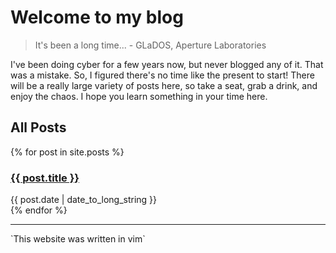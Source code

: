 # Welcome to my blog

> It's been a long time... - GLaDOS, Aperture Laboratories

I've been doing cyber for a few years now, but never blogged any of it.  That was a mistake.  So, I figured there's no time like the present to start!
There will be a really large variety of posts here, so take a seat, grab a drink, and enjoy the chaos.  I hope you learn something in your time here.

## All Posts
{% for post in site.posts %}
  <article>
    <h3>
      <a href="{{ post.url }}">
        {{ post.title }}
      </a>
    </h3>
    <time datetime="{{ post.date | date: "%Y-%m-%d" }}">{{ post.date | date_to_long_string }}</time>
  </article>
{% endfor %}




<br>
<hr>
`This website was written in vim`
